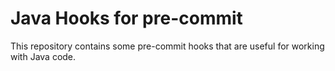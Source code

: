 # Java Hooks for pre-commit

This repository contains some pre-commit hooks that are useful for working with
Java code.
